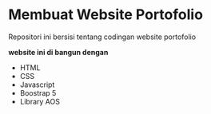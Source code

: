 # Membuat Website Portofolio
Repositori ini bersisi tentang codingan website portofolio

**website ini di bangun dengan**
  * HTML
  * CSS
  * Javascript
  * Boostrap 5
  * Library AOS
